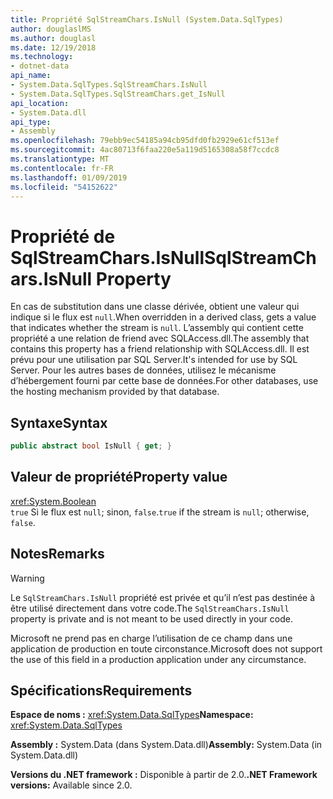 ```yaml
---
title: Propriété SqlStreamChars.IsNull (System.Data.SqlTypes)
author: douglaslMS
ms.author: douglasl
ms.date: 12/19/2018
ms.technology:
- dotnet-data
api_name:
- System.Data.SqlTypes.SqlStreamChars.IsNull
- System.Data.SqlTypes.SqlStreamChars.get_IsNull
api_location:
- System.Data.dll
api_type:
- Assembly
ms.openlocfilehash: 79ebb9ec54185a94cb95dfd0fb2929e61cf513ef
ms.sourcegitcommit: 4ac80713f6faa220e5a119d5165308a58f7ccdc8
ms.translationtype: MT
ms.contentlocale: fr-FR
ms.lasthandoff: 01/09/2019
ms.locfileid: "54152622"
---
```

# <a name="sqlstreamcharsisnull-property"></a><span data-ttu-id="a577a-102">Propriété de SqlStreamChars.IsNull</span><span class="sxs-lookup"><span data-stu-id="a577a-102">SqlStreamChars.IsNull Property</span></span>

<span data-ttu-id="a577a-103">En cas de substitution dans une classe dérivée, obtient une valeur qui indique si le flux est `null`.</span><span class="sxs-lookup"><span data-stu-id="a577a-103">When overridden in a derived class, gets a value that indicates whether the stream is `null`.</span></span> <span data-ttu-id="a577a-104">L’assembly qui contient cette propriété a une relation de friend avec SQLAccess.dll.</span><span class="sxs-lookup"><span data-stu-id="a577a-104">The assembly that contains this property has a friend relationship with SQLAccess.dll.</span></span> <span data-ttu-id="a577a-105">Il est prévu pour une utilisation par SQL Server.</span><span class="sxs-lookup"><span data-stu-id="a577a-105">It's intended for use by SQL Server.</span></span> <span data-ttu-id="a577a-106">Pour les autres bases de données, utilisez le mécanisme d’hébergement fourni par cette base de données.</span><span class="sxs-lookup"><span data-stu-id="a577a-106">For other databases, use the hosting mechanism provided by that database.</span></span>

## <a name="syntax"></a><span data-ttu-id="a577a-107">Syntaxe</span><span class="sxs-lookup"><span data-stu-id="a577a-107">Syntax</span></span>

```csharp
public abstract bool IsNull { get; }
```

## <a name="property-value"></a><span data-ttu-id="a577a-108">Valeur de propriété</span><span class="sxs-lookup"><span data-stu-id="a577a-108">Property value</span></span>

<xref:System.Boolean>\
<span data-ttu-id="a577a-109">`true` Si le flux est `null`; sinon, `false`.</span><span class="sxs-lookup"><span data-stu-id="a577a-109">`true` if the stream is `null`; otherwise, `false`.</span></span>

## <a name="remarks"></a><span data-ttu-id="a577a-110">Notes</span><span class="sxs-lookup"><span data-stu-id="a577a-110">Remarks</span></span>

> [!WARNING]
> <span data-ttu-id="a577a-111">Le `SqlStreamChars.IsNull` propriété est privée et qu’il n’est pas destinée à être utilisé directement dans votre code.</span><span class="sxs-lookup"><span data-stu-id="a577a-111">The `SqlStreamChars.IsNull` property is private and is not meant to be used directly in your code.</span></span>
>
> <span data-ttu-id="a577a-112">Microsoft ne prend pas en charge l’utilisation de ce champ dans une application de production en toute circonstance.</span><span class="sxs-lookup"><span data-stu-id="a577a-112">Microsoft does not support the use of this field in a production application under any circumstance.</span></span>

## <a name="requirements"></a><span data-ttu-id="a577a-113">Spécifications</span><span class="sxs-lookup"><span data-stu-id="a577a-113">Requirements</span></span>

<span data-ttu-id="a577a-114">**Espace de noms :** <xref:System.Data.SqlTypes></span><span class="sxs-lookup"><span data-stu-id="a577a-114">**Namespace:** <xref:System.Data.SqlTypes></span></span>

<span data-ttu-id="a577a-115">**Assembly :** System.Data (dans System.Data.dll)</span><span class="sxs-lookup"><span data-stu-id="a577a-115">**Assembly:** System.Data (in System.Data.dll)</span></span>

<span data-ttu-id="a577a-116">**Versions du .NET framework :** Disponible à partir de 2.0.</span><span class="sxs-lookup"><span data-stu-id="a577a-116">**.NET Framework versions:** Available since 2.0.</span></span>